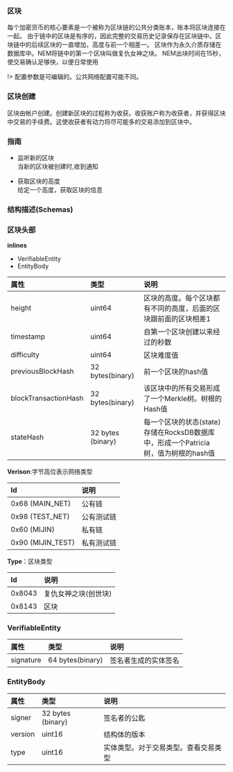 ### 区块

每个加密货币的核心要素是一个被称为区块链的公共分类账本，账本将区块连接在一起。
由于链中的区块是有序的，因此完整的交易历史记录保存在区块链中。区块链中的后续区块的一直增加，高度与前一个相差一。
区块作为永久介质存储在数据库中。NEM将链中的第一个区块叫做复仇女神之块。
NEM出块时间在15秒，使交易确认足够快，以便日常使用

!> 配置参数是可编辑的。公共网络配置可能不同。
 
 ### 区块创建
 
 区块由帐户创建。创建新区块的过程称为收获。收获账户称为收获者，并获得区块中交易的手续费。这使收获者有动力将尽可能多的交易添加到区块中。
 
 ### 指南
 
 * 监听新的区块 </br>
 当新的区块被创建时,收到通知
 
 * 获取区块的高度 </br>
 给定一个高度，获取区块的信息
 
 
 ### 结构描述(Schemas)
 
 ### 区块头部
 
 **inlines**
 * VerifiableEntity
 * EntityBody
 
|属性|类型|说明|
|:---|:---|:---|
|height|uint64|区块的高度。每个区块都有不同的高度，后面的区块跟前面的区块相差1|
|timestamp|uint64|自第一个区块创建以来经过的秒数|
|difficulty|uint64|区块难度值|
|previousBlockHash|32 bytes(binary)|前一个区块的hash值|
|blockTransactionHash|32 bytes(binary)|该区块中的所有交易形成了一个Merkle树。树根的Hash值|
|stateHash|32 bytes (binary)|每一个区块的状态(state)存储在RocksDB数据库中，形成一个Patricia树，值为树根的hash值|

**Verison**:字节高位表示网络类型

|Id|说明|
|:---|:---|
|0x68 (MAIN_NET)|公有链|
|0x98 (TEST_NET)|公有测试链|
|0x60 (MIJIN)|私有链|
|0x90 (MIJIN_TEST)|私有测试链|

**Type**：区块类型

|Id|说明|
|:---|:---|
|0x8043|复仇女神之块(创世块)|
|0x8143|区块|

### VerifiableEntity

|属性|类型|说明|
|:---|:---|:---|
|signature|64 bytes(binary)|签名者生成的实体签名|

### EntityBody

|属性|类型|说明|
|:---|:---|:---|
|signer|32 bytes (binary)|签名者的公匙|
|version|uint16|结构体的版本|
|type|uint16|实体类型。对于交易类型。查看交易类型|
